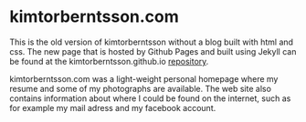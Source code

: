 kimtorberntsson.com
======

This is the old version of kimtorberntsson without a blog built with html and css. The new page that is hosted by Github Pages and built using Jekyll can be found at the kimtorberntsson.github.io [repository](https://github.com/KimTorberntsson/kimtorberntsson.github.io).

kimtorberntsson.com was a light-weight personal homepage where my resume and some of my photographs are available. The web site also contains information about where I could be found on the internet, such as for example my mail adress and my facebook account.